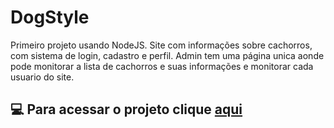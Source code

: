 # DogStyle
Primeiro projeto usando NodeJS. 
Site com informações sobre cachorros, com sistema de login, cadastro e perfil.
Admin tem uma página unica aonde pode monitorar a lista de cachorros e suas informações e monitorar cada usuario do site.

## 💻 Para acessar o projeto clique [aqui](https://dogstyle-official.herokuapp.com/)
